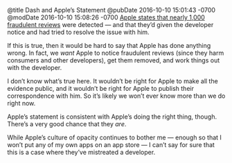 @title Dash and Apple’s Statement
@pubDate 2016-10-10 15:01:43 -0700
@modDate 2016-10-10 15:08:26 -0700
<a href="http://www.imore.com/whats-happening-dash-and-app-store">Apple states that nearly 1,000 fraudulent reviews</a> were detected — and that they’d given the developer notice and had tried to resolve the issue with him.

If this is true, then it would be hard to say that Apple has done anything wrong. In fact, we *want* Apple to notice fraudulent reviews (since they harm consumers and other developers), get them removed, and work things out with the developer.

I don’t know what’s true here. It wouldn’t be right for Apple to make all the evidence public, and it wouldn’t be right for Apple to publish their correspondence with him. So it’s likely we won’t ever know more than we do right now.

Apple’s statement is consistent with Apple’s doing the right thing, though. There’s a very good chance that they *are*.

While Apple’s culture of opacity continues to bother me — enough so that I won’t put any of my own apps on an app store — I can’t say for sure that this is a case where they’ve mistreated a developer.
